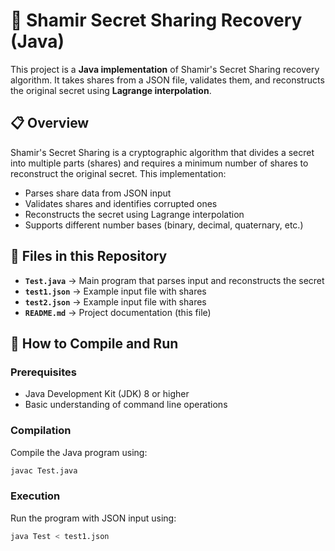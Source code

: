 # 🔐 Shamir Secret Sharing Recovery (Java)

This project is a **Java implementation** of Shamir's Secret Sharing recovery algorithm. It takes shares from a JSON file, validates them, and reconstructs the original secret using **Lagrange interpolation**.

## 📋 Overview

Shamir's Secret Sharing is a cryptographic algorithm that divides a secret into multiple parts (shares) and requires a minimum number of shares to reconstruct the original secret. This implementation:

- Parses share data from JSON input
- Validates shares and identifies corrupted ones
- Reconstructs the secret using Lagrange interpolation
- Supports different number bases (binary, decimal, quaternary, etc.)

## 📂 Files in this Repository

- **`Test.java`** → Main program that parses input and reconstructs the secret
- **`test1.json`** → Example input file with shares
- **`test2.json`** → Example input file with shares
- **`README.md`** → Project documentation (this file)

## 🚀 How to Compile and Run

### Prerequisites
- Java Development Kit (JDK) 8 or higher
- Basic understanding of command line operations

### Compilation
Compile the Java program using:
```bash
javac Test.java
```

### Execution
Run the program with JSON input using:

```bash
java Test < test1.json
```
